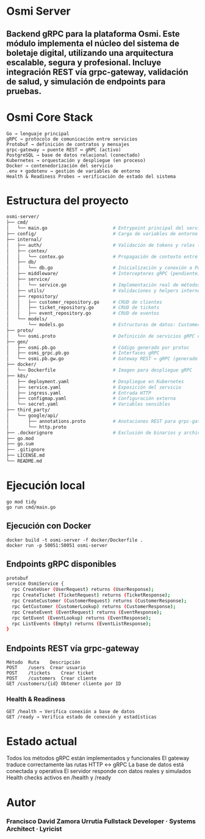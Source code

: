 # Osmi Server
Backend gRPC para la plataforma Osmi. Este módulo implementa el núcleo del sistema de boletaje digital, utilizando una arquitectura escalable, segura y profesional. Incluye integración REST vía grpc-gateway, validación de salud, y simulación de endpoints para pruebas.
---

# Osmi Core Stack
```
Go → lenguaje principal
gRPC → protocolo de comunicación entre servicios
Protobuf → definición de contratos y mensajes
grpc-gateway → puente REST ↔ gRPC (activo)
PostgreSQL → base de datos relacional (conectado)
Kubernetes → orquestación y despliegue (en proceso)
Docker → contenedorización del servicio
.env + godotenv → gestión de variables de entorno
Health & Readiness Probes → verificación de estado del sistema
```

# Estructura del proyecto
```bash
osmi-server/
├── cmd/
│   └── main.go                        # Entrypoint principal del servidor gRPC con health checks y graceful shutdown
├── config/                            # Carga de variables de entorno y configuración
├── internal/
│   ├── auth/                          # Validación de tokens y roles (pendiente)
│   ├── contex/
│   │   └── contex.go                  # Propagación de contexto entre capas
│   ├── db/
│   │   └── db.go                      # Inicialización y conexión a PostgreSQL con pgxpool
│   ├── middleware/                    # Interceptores gRPC (pendiente)
│   ├── service/
│   │   └── service.go                 # Implementación real de métodos gRPC: clientes, tickets, eventos
│   ├── utils/                         # Validaciones y helpers internos
│   ├── repository/
│   │   ├── customer_repository.go     # CRUD de clientes
│   │   ├── ticket_repository.go       # CRUD de tickets
│   │   ├── event_repository.go        # CRUD de eventos
│   └── models/
│       └── models.go                  # Estructuras de datos: Customer, Ticket, Event
├── proto/
│   └── osmi.proto                     # Definición de servicios gRPC con anotaciones REST
├── gen/
│   ├── osmi.pb.go                     # Código generado por protoc
│   ├── osmi_grpc.pb.go                # Interfaces gRPC
│   └── osmi.pb.gw.go                  # Gateway REST ↔ gRPC (generado por grpc-gateway)
├── docker/
│   └── Dockerfile                     # Imagen para despliegue gRPC
├── k8s/
│   ├── deployment.yaml                # Despliegue en Kubernetes
│   ├── service.yaml                   # Exposición del servicio
│   ├── ingress.yaml                   # Entrada HTTP
│   ├── configmap.yaml                 # Configuración externa
│   └── secret.yaml                    # Variables sensibles
├── third_party/
│   └── google/api/
│       ├── annotations.proto          # Anotaciones REST para grpc-gateway
│       └── http.proto
├── .dockerignore                      # Exclusión de binarios y archivos temporales
├── go.mod
├── go.sum
├── .gitignore
├── LICENSE.md
└── README.md

```

# Ejecución local
```
go mod tidy
go run cmd/main.go
```

## Ejecución con Docker
```
docker build -t osmi-server -f docker/Dockerfile .
docker run -p 50051:50051 osmi-server
```

## Endpoints gRPC disponibles
```bash
protobuf
service OsmiService {
  rpc CreateUser (UserRequest) returns (UserResponse);
  rpc CreateTicket (TicketRequest) returns (TicketResponse);
  rpc CreateCustomer (CustomerRequest) returns (CustomerResponse);
  rpc GetCustomer (CustomerLookup) returns (CustomerResponse);
  rpc CreateEvent (EventRequest) returns (EventResponse);
  rpc GetEvent (EventLookup) returns (EventResponse);
  rpc ListEvents (Empty) returns (EventListResponse);
}
```

## Endpoints REST vía grpc-gateway
```
Método	Ruta	Descripción
POST	/users	Crear usuario
POST	/tickets	Crear ticket
POST	/customers	Crear cliente
GET	/customers/{id}	Obtener cliente por ID
```

### Health & Readiness
```
GET /health → Verifica conexión a base de datos
GET /ready → Verifica estado de conexión y estadísticas
```

# Estado actual
Todos los métodos gRPC están implementados y funcionales
El gateway traduce correctamente las rutas HTTP ↔ gRPC
La base de datos está conectada y operativa
El servidor responde con datos reales y simulados
Health checks activos en /health y /ready

# Autor
### Francisco David Zamora Urrutia Fullstack Developer · Systems Architect · Lyricist